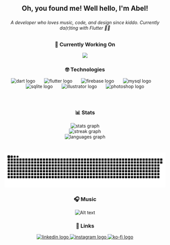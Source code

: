<h2 align="center">Oh, you found me! Well hello, I'm Abel!</h2>

###

<h6 align="center">A developer who loves music, code, and design since kiddo. Currently da(r)ting with Flutter 💙🤫</h6>

###

<h3 align="center">🧐 Currently Working On</h3>
<div align="center">
  <a href="https://github.com/abelherl/traffeye_sg_flutter">
    <img src="https://gh-card.dev/repos/abelherl/traffeye_sg_flutter.svg">
  </a>
</div>

###

<h3 align="center">🤓 Technologies</h3>
<div align="center">
  <img src="https://cdn.jsdelivr.net/gh/devicons/devicon/icons/dart/dart-original.svg" height="45" alt="dart logo"  />
  <img width="20" />
  <img src="https://cdn.jsdelivr.net/gh/devicons/devicon/icons/flutter/flutter-original.svg" height="45" alt="flutter logo"  />
  <img width="20" />
  <img src="https://cdn.jsdelivr.net/gh/devicons/devicon/icons/firebase/firebase-plain.svg" height="45" alt="firebase logo"  />
  <img width="20" />
  <img src="https://cdn.jsdelivr.net/gh/devicons/devicon/icons/mysql/mysql-original.svg" height="45" alt="mysql logo"  />
  <img width="20" />
  <img src="https://cdn.jsdelivr.net/gh/devicons/devicon/icons/sqlite/sqlite-original.svg" height="45" alt="sqlite logo"  />
  <img width="20" />
  <img src="https://cdn.jsdelivr.net/gh/devicons/devicon/icons/illustrator/illustrator-plain.svg" height="45" alt="illustrator logo"  />
  <img width="20" />
  <img src="https://cdn.jsdelivr.net/gh/devicons/devicon/icons/photoshop/photoshop-plain.svg" height="45" alt="photoshop logo"  />
</div>

###

<br clear="both">

<h3 align="center">📊 Stats</h3>
<div align="center">
  <img src="https://github-readme-stats.vercel.app/api?username=abelherl&hide_title=true&hide_rank=true&show_icons=true&include_all_commits=true&count_private=true&disable_animations=false&theme=radical&locale=en&hide_border=true" height="150" alt="stats graph" /> <br>
  <img src="https://streak-stats.demolab.com?user=abelherl&locale=en&mode=weekly&theme=radical&hide_border=true&border_radius=5" height="150" alt="streak graph" /> <br>
  <img src="https://github-readme-stats.vercel.app/api/top-langs?username=abelherl&locale=en&hide_title=true&layout=compact&card_width=320&langs_count=5&theme=radical&hide_border=true" height="150" alt="languages graph"  />
</div>

###

<br clear="both">

<div align="center">
  <img src="https://raw.githubusercontent.com/abelherl/abelherl/output/snake.svg" alt="Snake animation" />
</div>

###

<h3 align="center">🎧 Music</h3>
<div align="center">
  
  ![Alt text](https://spotify-recently-played-readme.vercel.app/api?user=31vpmsx3pozg6jpdsfljtl2gqpfa&unique={true|1|on|yes})
  
</div>

###

<h3 align="center">🔗 Links</h3>
<div align="center">
  <a href="https://www.linkedin.com/in/abelherl" target="_blank">
    <img src="https://img.shields.io/static/v1?message=LinkedIn&logo=linkedin&label=&color=0077B5&logoColor=white&labelColor=&style=for-the-badge" height="35" alt="linkedin logo"  />
  </a>
  <a href="https://www.instagram.com/abelherl" target="_blank">
    <img src="https://img.shields.io/static/v1?message=Instagram&logo=instagram&label=&color=E4405F&logoColor=white&labelColor=&style=for-the-badge" height="35" alt="instagram logo"  />
  </a>
  <a href="https://ko-fi.com/abelherl" target="_blank">
    <img src="https://img.shields.io/static/v1?message=Ko-fi&logo=ko-fi&label=&color=F16061&logoColor=white&labelColor=&style=for-the-badge" height="35" alt="ko-fi logo"  />
  </a>
</div>

###
